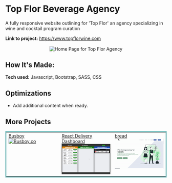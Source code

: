 # Top Flor Beverage Agency
A fully responsive website outlining for 'Top Flor' an agency specializing in wine and cocktail program curation

**Link to project:** https://www.topflorwine.com
 <p align = 'center'>
    <img align="center" src="https://github.com/WilliamPasternak/Top-Flor/blob/main/Top%20Floor%20Walkthrough.gif" alt="Home Page for Top Flor Agency">
</p>
 


## How It's Made:

**Tech used:** Javascript, Bootstrap, SASS, CSS

## Optimizations

* Add additional content when ready.

## More Projects
<table bordercolor="#66b2b2">
  <tr>
    <td width="33.3%"  style="align:center;" valign="top">
<a target="_blank" href="https://github.com/WilliamPasternak/busboy">Busboy</a>
        <br />
      <a target="_blank" href="https://github.com/WilliamPasternak/busboy">
            <img src="https://github.com/WilliamPasternak/busboy/blob/main/busyboy.gif" width="100%"  alt="Busboy.co"/>
        </a>
    </td>
    <td width="33.3%" valign="top">
<a target="_blank" href="https://github.com/WilliamPasternak/React-Delivery-App">React Delivery Dashboard</a> 
      <br />
        <a target="_blank" href="https://delivery-order-dashboard.netlify.app/">
          <img src="https://github.com/WilliamPasternak/React-Delivery-App/raw/main/walkthrough.gif" width="100%" alt="React Delivery Dashboard"/>
        </a>
    </td>
    <td width="33.3%" valign="top">
<a target="_blank" href="https://github.com/WilliamPasternak/bread">bread</a>
        <br />
        <a target="_blank" href="https://github.com/WilliamPasternak/bread">
          <img src="https://github.com/WilliamPasternak/bread/raw/main/bread.gif" width="100%" alt="bread website homepage"/>
        </a>
    </td>
  </tr>
</table>
